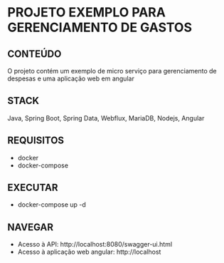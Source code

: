 # PROJETO EXEMPLO PARA GERENCIAMENTO DE GASTOS

## CONTEÚDO
O projeto contém um exemplo de micro serviço para gerenciamento de despesas e uma aplicação web em angular

## STACK
Java, Spring Boot, Spring Data, Webflux, MariaDB, Nodejs, Angular

## REQUISITOS
- docker
- docker-compose

## EXECUTAR
- docker-compose up -d

## NAVEGAR
- Acesso à API: http://localhost:8080/swagger-ui.html
- Acesso à aplicação web angular: http://localhost
